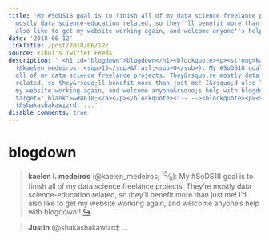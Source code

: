 ```yaml
---
title: 'My #SoDS18 goal is to finish all of my data science freelance projects. They''re
  mostly data science-education related, so they''ll benefit more than just me! I''d
  also like to get my website working again, and welcome anyone''s help with blogdown!!'
date: '2018-06-12'
linkTitle: /post/2018/06/12/
source: Yihui's Twitter Feeds
description: ' <h1 id="blogdown">blogdown</h1><blockquote><p><strong>kaelen l. medeiros</strong>
  (@kaelen_medeiros; <sup>15</sup>&frasl;<sub>0</sub>): My #SoDS18 goal is to finish
  all of my data science freelance projects. They&rsquo;re mostly data science-education
  related, so they&rsquo;ll benefit more than just me! I&rsquo;d also like to get
  my website working again, and welcome anyone&rsquo;s help with blogdown!! <a href="https://twitter.com/xieyihui/status/1006185658065588224"
  target="_blank">&#8618;</a></p></blockquote><!-- --><blockquote><p><strong>Justin</strong>
  (@shakashakawizrd; ...'
disable_comments: true
---
```

 <h1 id="blogdown">blogdown</h1><blockquote><p><strong>kaelen l. medeiros</strong> (@kaelen_medeiros; <sup>15</sup>&frasl;<sub>0</sub>): My #SoDS18 goal is to finish all of my data science freelance projects. They&rsquo;re mostly data science-education related, so they&rsquo;ll benefit more than just me! I&rsquo;d also like to get my website working again, and welcome anyone&rsquo;s help with blogdown!! <a href="https://twitter.com/xieyihui/status/1006185658065588224" target="_blank">&#8618;</a></p></blockquote><!-- --><blockquote><p><strong>Justin</strong> (@shakashakawizrd; ...